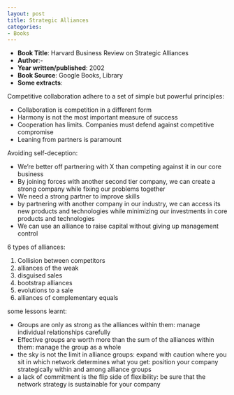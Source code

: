 ```yaml
---
layout: post
title: Strategic Alliances
categories:
- Books
---
```


- **Book Title**: Harvard Business Review on Strategic Alliances
- **Author**:-
- **Year written/published**: 2002
- **Book Source**: Google Books, Library
- **Some extracts**:

Competitive collaboration adhere to a set of simple but powerful principles:

- Collaboration is competition in a different form
- Harmony is not the most important measure of success
- Cooperation has limits. Companies must defend against competitive compromise
- Leaning from partners is paramount

Avoiding self-deception:

- We’re better off partnering with X than competing against it in our core business
- By joining forces with another second tier company, we can create a strong company while fixing our problems together
- We need a strong partner to improve skills
- by partnering with another company in our industry, we can access its new products and technologies while minimizing our investments in core products and technologies
- We can use an alliance to raise capital without giving up management control

6 types of alliances:

1. Collision between competitors
2. alliances of the weak
3. disguised sales
4. bootstrap alliances
5. evolutions to a sale
6. alliances of complementary equals

some lessons learnt:

- Groups are only as strong as the alliances within them: manage individual relationships carefully
- Effective groups are worth more than the sum of the alliances within them: manage the group as a whole
- the sky is not the limit in alliance groups: expand with caution where you sit in which network determines what you get: position your company strategically within and among alliance groups
- a lack of commitment is the flip side of flexibility: be sure that the network strategy is sustainable for your company
